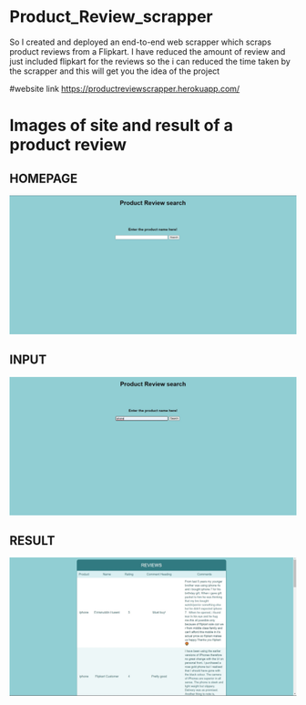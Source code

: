 # Product_Review_scrapper
So I created and deployed an end-to-end web scrapper which scraps product reviews from a Flipkart.
I have reduced the amount of review and just included flipkart for the reviews so the i can reduced the time taken by the scrapper and
this will get you the idea of the project

#website link
https://productreviewscrapper.herokuapp.com/

# Images of site and result of a product review

## HOMEPAGE

![](static/css/Annotation%202020-06-17%20194144.jpg)

## INPUT

![](static/css/Annotation%202020-06-17%20194203.jpg)

## RESULT

![](static/css/Annotation%202020-06-17%20194229.jpg)
